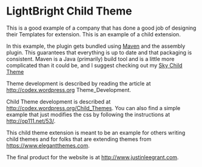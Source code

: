 LightBright Child Theme
=========================

This is a good example of a company that has done a good job of 
designing their Templates for extension.  This is an example of 
a child extension.  

In this example, the plugin gets bundled using [Maven](https://maven.apache.org)
and the assembly plugin.  This guarantees that everything is up to date and that packaging is 
consistent.  Maven is a Java (primarily) build tool and is a little more complicated than
it could be, and I suggest checking out my [Sky Child Theme](https://github.com/jlgrock/SkyChild)

Theme development is described by reading the article at 
http://codex.wordpress.org Theme_Development.

Child Theme development is described at http://codex.wordpress.org/Child_Themes. You
can also find a simple example that just modifies the css by following the 
instructions at http://op111.net/53/.

This child theme extension is meant to be an example for others writing child themes and for folks 
that are extending themes from https://www.elegantthemes.com.

The final product for the website is at http://www.justinleegrant.com.
